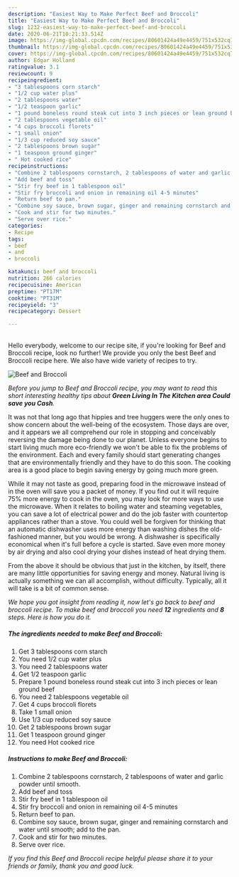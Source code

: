 ```yaml
---
description: "Easiest Way to Make Perfect Beef and Broccoli"
title: "Easiest Way to Make Perfect Beef and Broccoli"
slug: 1232-easiest-way-to-make-perfect-beef-and-broccoli
date: 2020-06-21T10:21:33.514Z
image: https://img-global.cpcdn.com/recipes/80601424a49e4459/751x532cq70/beef-and-broccoli-recipe-main-photo.jpg
thumbnail: https://img-global.cpcdn.com/recipes/80601424a49e4459/751x532cq70/beef-and-broccoli-recipe-main-photo.jpg
cover: https://img-global.cpcdn.com/recipes/80601424a49e4459/751x532cq70/beef-and-broccoli-recipe-main-photo.jpg
author: Edgar Holland
ratingvalue: 3.1
reviewcount: 9
recipeingredient:
- "3 tablespoons corn starch"
- "1/2 cup water plus"
- "2 tablespoons water"
- "1/2 teaspoon garlic"
- "1 pound boneless round steak cut into 3 inch pieces or lean ground beef"
- "2 tablespoons vegetable oil"
- "4 cups broccoli florets"
- "1 small onion"
- "1/3 cup reduced soy sauce"
- "2 tablespoons brown sugar"
- "1 teaspoon ground ginger"
- " Hot cooked rice"
recipeinstructions:
- "Combine 2 tablespoons cornstarch, 2 tablespoons of water and garlic powder until smooth."
- "Add beef and toss"
- "Stir fry beef in 1 tablespoon oil"
- "Stir fry broccoli and onion in remaining oil 4-5 minutes"
- "Return beef to pan."
- "Combine soy sauce, brown sugar, ginger and remaining cornstarch and water until smooth; add to the pan."
- "Cook and stir for two minutes."
- "Serve over rice."
categories:
- Recipe
tags:
- beef
- and
- broccoli

katakunci: beef and broccoli 
nutrition: 266 calories
recipecuisine: American
preptime: "PT17M"
cooktime: "PT31M"
recipeyield: "3"
recipecategory: Dessert

---
```

<br>
Hello everybody, welcome to our recipe site, if you're looking for Beef and Broccoli recipe, look no further! We provide you only the best Beef and Broccoli recipe here. We also have wide variety of recipes to try.
<br>


![Beef and Broccoli](https://img-global.cpcdn.com/recipes/80601424a49e4459/751x532cq70/beef-and-broccoli-recipe-main-photo.jpg)

<i>Before you jump to Beef and Broccoli recipe, you may want to read this short interesting healthy tips about 
<strong>Green Living In The Kitchen area Could save you Cash</strong>.</i>
</br>

It was not that long ago that hippies and tree huggers were the only ones to show concern about the well-being of the ecosystem. Those days are over, and it appears we all comprehend our role in stopping and conceivably reversing the damage being done to our planet. Unless everyone begins to start living much more eco-friendly we won't be able to fix the problems of the environment. Each and every family should start generating changes that are environmentally friendly and they have to do this soon. The cooking area is a good place to begin saving energy by going much more green.

While it may not taste as good, preparing food in the microwave instead of in the oven will save you a packet of money. If you find out it will require 75% more energy to cook in the oven, you may look for more ways to use the microwave. When it relates to boiling water and steaming vegetables, you can save a lot of electrical power and do the job faster with countertop appliances rather than a stove. You could well be forgiven for thinking that an automatic dishwasher uses more energy than washing dishes the old-fashioned manner, but you would be wrong. A dishwasher is specifically economical when it's full before a cycle is started. Save even more money by air drying and also cool drying your dishes instead of heat drying them.

From the above it should be obvious that just in the kitchen, by itself, there are many little opportunities for saving energy and money. Natural living is actually something we can all accomplish, without difficulty. Typically, all it will take is a bit of common sense.


<i>We hope you got insight from reading it, now let's go back to beef and broccoli recipe. To make beef and broccoli you need <strong>12</strong> ingredients and <strong>8</strong> steps. Here is how you do it.
</i>

##### The ingredients needed to make Beef and Broccoli:

1. Get 3 tablespoons corn starch
1. You need 1/2 cup water plus
1. You need 2 tablespoons water
1. Get 1/2 teaspoon garlic
1. Prepare 1 pound boneless round steak cut into 3 inch pieces or lean ground beef
1. You need 2 tablespoons vegetable oil
1. Get 4 cups broccoli florets
1. Take 1 small onion
1. Use 1/3 cup reduced soy sauce
1. Get 2 tablespoons brown sugar
1. Get 1 teaspoon ground ginger
1. You need  Hot cooked rice


##### Instructions to make Beef and Broccoli:

1. Combine 2 tablespoons cornstarch, 2 tablespoons of water and garlic powder until smooth.
1. Add beef and toss
1. Stir fry beef in 1 tablespoon oil
1. Stir fry broccoli and onion in remaining oil 4-5 minutes
1. Return beef to pan.
1. Combine soy sauce, brown sugar, ginger and remaining cornstarch and water until smooth; add to the pan.
1. Cook and stir for two minutes.
1. Serve over rice.


<i>If you find this Beef and Broccoli recipe helpful please share it to your friends or family, thank you and good luck.</i>
